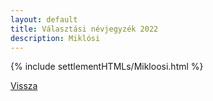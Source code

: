 ```yaml
---
layout: default
title: Választási névjegyzék 2022
description: Miklósi
---
```


{% include settlementHTMLs/Mikloosi.html %}

[Vissza](../)
